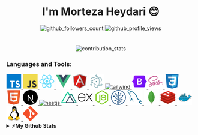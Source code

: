 <h1 align="center"> I'm <strong>Morteza Heydari</strong> 😊 </h1>

<div align="center" style="margin-bottom: 20px">
	<img src="https://img.shields.io/github/followers/MortezaHeydari97?label=followers+count&style=plastic&color=blue" alt="github_followers_count" />
	<img src="https://komarev.com/ghpvc/?username=MortezaHeydari97&label=profile+views+count&style=plastic&color=blue" alt="github_profile_views" />
</div>

<br/>

<div align="center">
	<img src="https://github-readme-streak-stats.herokuapp.com?user=MortezaHeydari97&theme=dark&hide_border=true" alt="contribution_stats" />
</div>

<h3>Languages and Tools:</h3>
	
<div>
	<a href="https:/typescriptlang.org" target="_blank"> 
		<img src="https://raw.githubusercontent.com/devicons/devicon/master/icons/typescript/typescript-original.svg" alt="typescript" width="40" height="40"/> 
	</a>
	<a href="https://developer.mozilla.org/en-US/docs/Web/JavaScript" target="_blank"> 
		<img src="https://raw.githubusercontent.com/devicons/devicon/master/icons/javascript/javascript-original.svg" alt="javascript" width="40" height="40"/> 
	</a>
	<a href="https://reactjs.org" target="_blank"> 
		<img src="https://raw.githubusercontent.com/devicons/devicon/master/icons/react/react-original.svg" alt="reactjs" width="40" height="40"/> 
	</a>
	<a href="https://vuejs.org" target="_blank"> 
		<img src="https://raw.githubusercontent.com/devicons/devicon/master/icons/vuejs/vuejs-original.svg" alt="vuejs" width="40" height="40"/> 
	</a>
	<a href="https://angular.org" target="_blank"> 
		<img src="https://raw.githubusercontent.com/devicons/devicon/master/icons/angularjs/angularjs-original.svg" alt="angularjs" width="40" height="40"/> 
	</a>
	<a href="https://electronjs.org" target="_blank"> 
		<img src="https://raw.githubusercontent.com/devicons/devicon/master/icons/electron/electron-original.svg" alt="electronjs" width="40" height="40"/>
	</a>
	<a href="https://tailwindcss.com" target="_blank"> 
		<img src="https://upload.wikimedia.org/wikipedia/commons/thumb/d/d5/Tailwind_CSS_Logo.svg/1024px-Tailwind_CSS_Logo.svg.png" alt="tailwind" width="40" height="40"/>
	</a>
	<a href="https://getbootstrap.com" target="_blank"> 
		<img src="https://raw.githubusercontent.com/devicons/devicon/master/icons/bootstrap/bootstrap-original.svg" alt="bootstrap" width="40" height="40"/>
	</a>
	<a href="https://sass-lang.com" target="_blank"> 
		<img src="https://raw.githubusercontent.com/devicons/devicon/master/icons/sass/sass-original.svg" alt="bootstrap" width="40" height="40"/>
	</a>
	<a href="https://developer.mozilla.org/en-US/docs/Web/CSS" target="_blank"> 
		<img src="https://raw.githubusercontent.com/devicons/devicon/master/icons/css3/css3-original.svg" alt="css" width="40" height="40"/>
	</a>
	<a href="https://developer.mozilla.org/en-US/docs/Web/HTML" target="_blank"> 
		<img src="https://raw.githubusercontent.com/devicons/devicon/master/icons/html5/html5-original.svg" alt="html" width="40" height="40"/>
	</a>
	<a href="https://nextjs.org" target="_blank"> 
		<img src="https://raw.githubusercontent.com/devicons/devicon/master/icons/nextjs/nextjs-original.svg" alt="nextjs" width="40" height="40"/> 
	</a>
	<a href="https://nestjs.com" target="_blank"> 
		<img src="https://d33wubrfki0l68.cloudfront.net/e937e774cbbe23635999615ad5d7732decad182a/26072/logo-small.ede75a6b.svg" alt="nestjs" width="40" height="40"/> 
	</a>
	<a href="https://nuxtjs.com" target="_blank"> 
		<img src="https://raw.githubusercontent.com/devicons/devicon/master/icons/nuxtjs/nuxtjs-original.svg" alt="nuxtjs" width="40" height="40"/> 
	</a>
	<a href="https://expressjs.com" target="_blank"> 
		<img src="https://raw.githubusercontent.com/devicons/devicon/master/icons/express/express-original.svg" alt="express" width="40" height="40"/> 
	</a>
	<a href="https://nodejs.org" target="_blank"> 
		<img src="https://raw.githubusercontent.com/devicons/devicon/master/icons/nodejs/nodejs-original.svg" alt="nodejs" width="40" height="40"/> 
	</a>
	<a href="https://sourcetree.com" target="_blank"> 
		<img src="https://raw.githubusercontent.com/devicons/devicon/master/icons/sourcetree/sourcetree-original.svg" alt="sourcetree" width="40" height="40"/>
	</a>
	<a href="https://mysql.com" target="_blank"> 
		<img src="https://raw.githubusercontent.com/devicons/devicon/master/icons/mysql/mysql-original.svg" alt="mysql" width="40" height="40"/>
	</a>
	<a href="https://mongodb.com" target="_blank"> 
		<img src="https://raw.githubusercontent.com/devicons/devicon/master/icons/mongodb/mongodb-original.svg" alt="mongodb" width="40" height="40"/>
	</a>
	<a href="https://redis.io" target="_blank"> 
		<img src="https://raw.githubusercontent.com/devicons/devicon/master/icons/redis/redis-original.svg" alt="redis" width="40" height="40"/>
	</a>
	<a href="https://docker.com" target="_blank"> 
		<img src="https://raw.githubusercontent.com/devicons/devicon/master/icons/docker/docker-original.svg" alt="docker" width="40" height="40"/>
	</a>
	<a href="https://linux.org" target="_blank"> 
		<img src="https://raw.githubusercontent.com/devicons/devicon/master/icons/linux/linux-original.svg" alt="linux" width="40" height="40"/>
	</a>
	<a href="https://git-scm.com" target="_blank"> 
		<img src="https://raw.githubusercontent.com/devicons/devicon/master/icons/git/git-original.svg" alt="bootstrap" width="40" height="40"/>
	</a>
</div>


<details>
	<summary><b>⚡My Github Stats</b></summary>
	<div align="center">
		<img src="https://github-readme-stats.vercel.app/api?username=MortezaHeydari97&show_icons=true&theme=dark" alt="github_profile_stats" />
		<br/>
		<img src="https://github-readme-stats.vercel.app/api/top-langs/?username=MortezaHeydari97&layout=compact&theme=dark" alt="most_used_programming_languages_info" />
	</div>
</details>